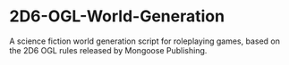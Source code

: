 2D6-OGL-World-Generation
========================

A science fiction world generation script for roleplaying games, based on the 2D6 OGL rules released by Mongoose Publishing.
